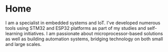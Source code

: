 # Home
I am a specialist in embedded systems and IoT. I've developed numerous tools using STM32 and ESP32 platforms as part of my studies and self-learning initiatives. I am passionate about microprocessor-based solutions as well as building automation systems, bridging technology on both small and large scales.
